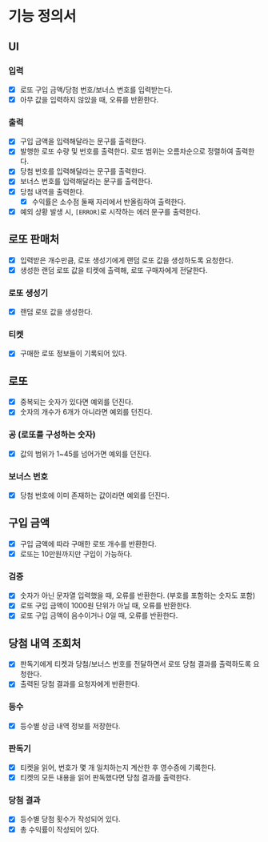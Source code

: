 # 기능 정의서

## UI
### 입력
- [x] 로또 구입 금액/당첨 번호/보너스 번호를 입력받는다.
- [x] 아무 값을 입력하지 않았을 때, 오류를 반환한다.

### 출력
- [x] 구입 금액을 입력해달라는 문구를 출력한다.
- [x] 발행한 로또 수량 및 번호를 출력한다. 로또 범위는 오름차순으로 정렬하여 출력한다.
- [x] 당첨 번호를 입력해달라는 문구를 출력한다.
- [x] 보너스 번호를 입력해달라는 문구를 출력한다.
- [x] 당첨 내역을 출력한다.
  - [x] 수익률은 소수점 둘째 자리에서 반올림하여 출력한다.
- [x] 예외 상황 발생 시, `[ERROR]`로 시작하는 에러 문구를 출력한다.

## 로또 판매처
- [x] 입력받은 개수만큼, 로또 생성기에게 랜덤 로또 값을 생성하도록 요청한다.
- [x] 생성한 랜덤 로또 값을 티켓에 출력해, 로또 구매자에게 전달한다.
### 로또 생성기
- [x] 랜덤 로또 값을 생성한다.
### 티켓
- [x] 구매한 로또 정보들이 기록되어 있다.

## 로또
- [x] 중복되는 숫자가 있다면 예외를 던진다.
- [x] 숫자의 개수가 6개가 아니라면 예외를 던진다.
### 공 (로또를 구성하는 숫자)
- [x] 값의 범위가 1~45를 넘어가면 예외를 던진다.
### 보너스 번호
- [x] 당첨 번호에 이미 존재하는 값이라면 예외를 던진다.

## 구입 금액
- [x] 구입 금액에 따라 구매한 로또 개수를 반환한다.
- [x] 로또는 10만원까지만 구입이 가능하다.
### 검증
- [x] 숫자가 아닌 문자열 입력했을 때, 오류를 반환한다. (부호를 포함하는 숫자도 포함)
- [x] 로또 구입 금액이 1000원 단위가 아닐 때, 오류를 반환한다.
- [x] 로또 구입 금액이 음수이거나 0일 때, 오류를 반환한다.

## 당첨 내역 조회처
- [x] 판독기에게 티켓과 당첨/보너스 번호를 전달하면서 로또 당첨 결과를 출력하도록 요청한다.
- [x] 출력된 당첨 결과를 요청자에게 반환한다.
### 등수
- [x] 등수별 상금 내역 정보를 저장한다.
### 판독기
- [x] 티켓을 읽어, 번호가 몇 개 일치하는지 계산한 후 영수증에 기록한다.
- [x] 티켓의 모든 내용을 읽어 판독했다면 당첨 결과를 출력한다.
### 당첨 결과
- [x] 등수별 당첨 횟수가 작성되어 있다.
- [x] 총 수익률이 작성되어 있다.